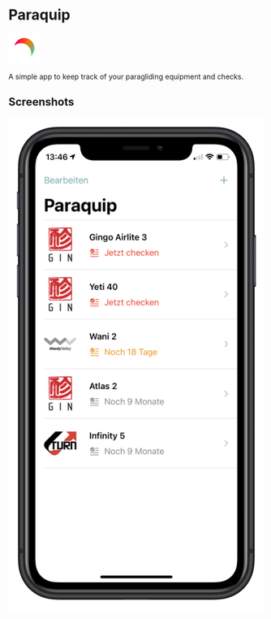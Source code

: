 # Paraquip

<img width="60" src="https://github.com/simonseyer/paraquip/blob/main/Paraquip/Assets.xcassets/AppIcon.appiconset/appicon_180.png">

A simple app to keep track of your paragliding equipment and checks.

## Screenshots

![](Screenshots/main_screen.png)

